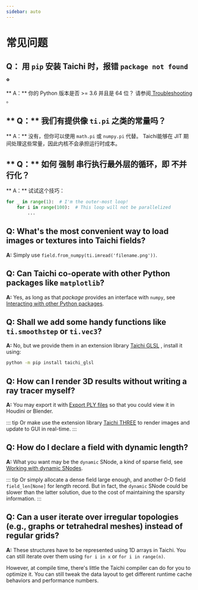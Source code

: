 ```yaml
---
sidebar: auto
---
```


# 常见问题

## **Q：** 用 `pip` 安装 Taichi 时，报错 `package not found` 。

** A：** 你的 Python 版本是否 >= 3.6 并且是 64 位？ 请参阅[ Troubleshooting ](../documentation/overview/install.md#troubleshooting)。

## ** Q：** 我们有提供像 `ti.pi` 之类的常量吗？

** A：** 没有，但你可以使用 `math.pi` 或 `numpy.pi` 代替。 Taichi能够在 JIT 期间处理这些常量，因此内核不会承担运行时成本。

## ** Q：** 如何 **强制** 串行执行最外层的循环，即 **不并行化**？

** A：** 试试这个技巧：

```python {1}
for _ in range(1):  # I'm the outer-most loop!
    for i in range(100):  # This loop will not be parallelized
        ...
```

## **Q:** What's the most convenient way to load images or textures into Taichi fields?

**A:** Simply use `field.from_numpy(ti.imread('filename.png'))`.

## **Q:** Can Taichi co-operate with **other Python packages** like `matplotlib`?

**A:** Yes, as long as that _package_ provides an interface with `numpy`, see [Interacting with other Python packages](../documentation/overview/hello.md#interacting-with-other-python-packages).

## **Q:** Shall we add some handy functions like `ti.smoothstep` or `ti.vec3`?

**A:** No, but we provide them in an extension library [Taichi GLSL](https://taichi-glsl.readthedocs.io) , install it using:

```bash
python -m pip install taichi_glsl
```

## **Q:** How can I **render 3D results** without writing a ray tracer myself?

**A:** You may export it with [Export PLY files](../documentation/misc/export_results.md#export-ply-files) so that you could view it in Houdini or Blender.

::: tip
Or make use the extension library [Taichi THREE](https://github.com/taichi-dev/taichi_glsl) to render images and update to GUI in real-time.
:::

## **Q:** How do I declare a field with **dynamic length**?

**A:** What you want may be the `dynamic` SNode, a kind of sparse field, see [Working with dynamic SNodes](../documentation/api/snode.md#working-with-dynamic-snodes).

::: tip
Or simply allocate a dense field large enough, and another 0-D field `field_len[None]` for length record. But in fact, the `dynamic` SNode could be slower than the latter solution, due to the cost of maintaining the sparsity information.
:::

## **Q:** Can a user iterate over irregular topologies (e.g., graphs or tetrahedral meshes) instead of regular grids?

**A:** These structures have to be represented using 1D arrays in Taichi. You can still iterate over them using `for i in x` or `for i in range(n)`.

However, at compile time, there\'s little the Taichi compiler can do for you to optimize it. You can still tweak the data layout to get different runtime cache behaviors and performance numbers.
